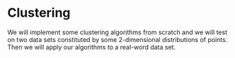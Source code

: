 # Clustering
We will implement some clustering algorithms from scratch and we will test on two data sets constituted by some 2-dimensional distributions of points. Then we will apply our algorithms to a real-word data set.
